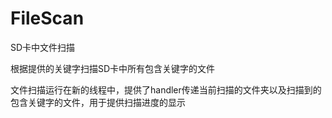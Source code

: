 # FileScan
SD卡中文件扫描


根据提供的关键字扫描SD卡中所有包含关键字的文件

文件扫描运行在新的线程中，提供了handler传递当前扫描的文件夹以及扫描到的包含关键字的文件，用于提供扫描进度的显示




